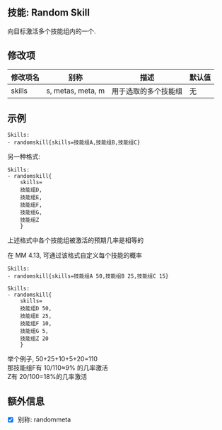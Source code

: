 技能: Random Skill
--------------------------

向目标激活多个技能组内的一个.

修改项
----------

| 修改项名 | 别称    | 描述                                                                                                    | 默认值 |
|-----------|------------|----------------------------------------------------------------------------------------------------------------|---------------|
| skills | s, metas, meta, m | 用于选取的多个技能组 | 无 |

示例
--------

    Skills:
    - randomskill{skills=技能组A,技能组B,技能组C}

另一种格式:

    Skills:
    - randomskill{
        skills=
        技能组D,
        技能组E,
        技能组F,
        技能组G,
        技能组Z
        }

上述格式中各个技能组被激活的预期几率是相等的

在 MM 4.13, 可通过该格式自定义每个技能的概率

    Skills:
    - randomskill{skills=技能组A 50,技能组B 25,技能组C 15}

    Skills:
    - randomskill{
        skills=
        技能组D 50,
        技能组E 25,
        技能组F 10,
        技能组G 5,
        技能组Z 20
        }

举个例子, 50+25+10+5+20=110  
那技能组F有 10/110≈9% 的几率激活  
Z有 20/100=18%的几率激活

额外信息
---

- [x] 别称: randommeta